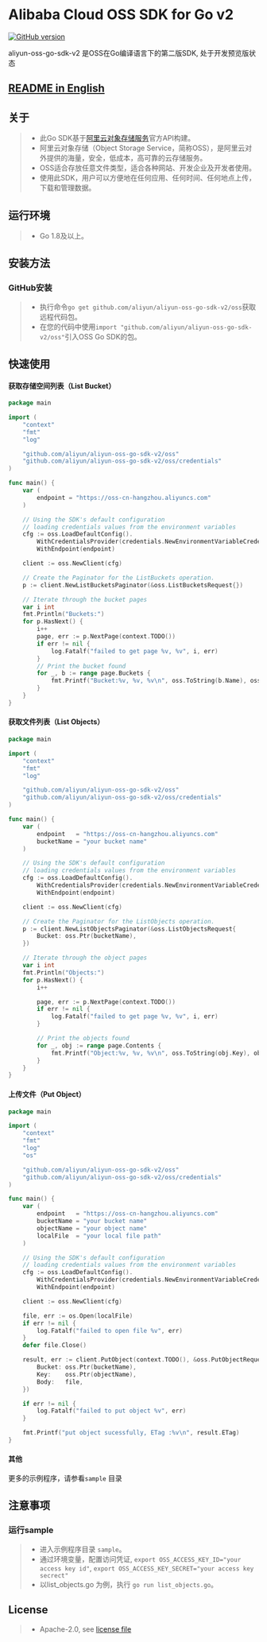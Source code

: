 # Alibaba Cloud OSS SDK for Go v2

[![GitHub version](https://badge.fury.io/gh/aliyun%2Faliyun-oss-go-sdk-v2.svg)](https://badge.fury.io/gh/aliyun%2Faliyun-oss-go-sdk-v2)

aliyun-oss-go-sdk-v2 是OSS在Go编译语言下的第二版SDK, 处于开发预览版状态

## [README in English](https://github.com/aliyun/aliyun-oss-go-sdk-v2/blob/master/README.md)

## 关于
> - 此Go SDK基于[阿里云对象存储服务](http://www.aliyun.com/product/oss/)官方API构建。
> - 阿里云对象存储（Object Storage Service，简称OSS），是阿里云对外提供的海量，安全，低成本，高可靠的云存储服务。
> - OSS适合存放任意文件类型，适合各种网站、开发企业及开发者使用。
> - 使用此SDK，用户可以方便地在任何应用、任何时间、任何地点上传，下载和管理数据。

## 运行环境
> - Go 1.8及以上。

## 安装方法
### GitHub安装
> - 执行命令`go get github.com/aliyun/aliyun-oss-go-sdk-v2/oss`获取远程代码包。
> - 在您的代码中使用`import "github.com/aliyun/aliyun-oss-go-sdk-v2/oss"`引入OSS Go SDK的包。

## 快速使用
#### 获取存储空间列表（List Bucket）
```go
package main

import (
	"context"
	"fmt"
	"log"

	"github.com/aliyun/aliyun-oss-go-sdk-v2/oss"
	"github.com/aliyun/aliyun-oss-go-sdk-v2/oss/credentials"
)

func main() {
	var (
		endpoint = "https://oss-cn-hangzhou.aliyuncs.com"
	)

	// Using the SDK's default configuration
	// loading credentials values from the environment variables
	cfg := oss.LoadDefaultConfig().
		WithCredentialsProvider(credentials.NewEnvironmentVariableCredentialsProvider()).
		WithEndpoint(endpoint)

	client := oss.NewClient(cfg)

	// Create the Paginator for the ListBuckets operation.
	p := client.NewListBucketsPaginator(&oss.ListBucketsRequest{})

	// Iterate through the bucket pages
	var i int
	fmt.Println("Buckets:")
	for p.HasNext() {
		i++
		page, err := p.NextPage(context.TODO())
		if err != nil {
			log.Fatalf("failed to get page %v, %v", i, err)
		}
		// Print the bucket found
		for _, b := range page.Buckets {
			fmt.Printf("Bucket:%v, %v, %v\n", oss.ToString(b.Name), oss.ToString(b.StorageClass), oss.ToString(b.Location))
		}
	}
}
```

#### 获取文件列表（List Objects）
```go
package main

import (
	"context"
	"fmt"
	"log"

	"github.com/aliyun/aliyun-oss-go-sdk-v2/oss"
	"github.com/aliyun/aliyun-oss-go-sdk-v2/oss/credentials"
)

func main() {
	var (
		endpoint   = "https://oss-cn-hangzhou.aliyuncs.com"
		bucketName = "your bucket name"
	)

	// Using the SDK's default configuration
	// loading credentials values from the environment variables
	cfg := oss.LoadDefaultConfig().
		WithCredentialsProvider(credentials.NewEnvironmentVariableCredentialsProvider()).
		WithEndpoint(endpoint)

	client := oss.NewClient(cfg)

	// Create the Paginator for the ListObjects operation.
	p := client.NewListObjectsPaginator(&oss.ListObjectsRequest{
		Bucket: oss.Ptr(bucketName),
	})

	// Iterate through the object pages
	var i int
	fmt.Println("Objects:")
	for p.HasNext() {
		i++

		page, err := p.NextPage(context.TODO())
		if err != nil {
			log.Fatalf("failed to get page %v, %v", i, err)
		}

		// Print the objects found
		for _, obj := range page.Contents {
			fmt.Printf("Object:%v, %v, %v\n", oss.ToString(obj.Key), obj.Size, oss.ToTime(obj.LastModified))
		}
	}
}
```

#### 上传文件（Put Object）
```go
package main

import (
	"context"
	"fmt"
	"log"
	"os"

	"github.com/aliyun/aliyun-oss-go-sdk-v2/oss"
	"github.com/aliyun/aliyun-oss-go-sdk-v2/oss/credentials"
)

func main() {
	var (
		endpoint   = "https://oss-cn-hangzhou.aliyuncs.com"
		bucketName = "your bucket name"
		objectName = "your object name"
		localFile  = "your local file path"
	)

	// Using the SDK's default configuration
	// loading credentials values from the environment variables
	cfg := oss.LoadDefaultConfig().
		WithCredentialsProvider(credentials.NewEnvironmentVariableCredentialsProvider()).
		WithEndpoint(endpoint)

	client := oss.NewClient(cfg)

	file, err := os.Open(localFile)
	if err != nil {
		log.Fatalf("failed to open file %v", err)
	}
	defer file.Close()

	result, err := client.PutObject(context.TODO(), &oss.PutObjectRequest{
		Bucket: oss.Ptr(bucketName),
		Key:    oss.Ptr(objectName),
		Body:   file,
	})

	if err != nil {
		log.Fatalf("failed to put object %v", err)
	}

	fmt.Printf("put object sucessfully, ETag :%v\n", result.ETag)
}
```

#### 其他
更多的示例程序，请参看`sample` 目录

## 注意事项
### 运行sample
> - 进入示例程序目录 `sample`。
> - 通过环境变量，配置访问凭证, `export OSS_ACCESS_KEY_ID="your access key id"`, `export OSS_ACCESS_KEY_SECRET="your access key secrect"`
> - 以list_objects.go 为例，执行 `go run list_objects.go`。

## License
> - Apache-2.0, see [license file](LICENSE)

